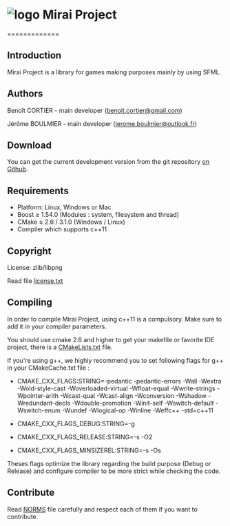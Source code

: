 # ![logo](https://avatars2.githubusercontent.com/u/10365256?v=3&s=200) Mirai Project
=============

## Introduction

Mirai Project is a library for games making purposes mainly by using SFML.


## Authors

Benoît CORTIER - main developer (benoit.cortier@gmail.com)

Jérôme BOULMIER - main developer (jerome.boulmier@outlook.fr)


## Download

You can get the current development version from the git repository [on Github](https://github.com/Mirai-Team/mirai-project).


## Requirements

+ Platform: Linux, Windows or Mac
+ Boost ≥ 1.54.0 (Modules : system, filesystem and thread)
+ CMake ≥ 2.6 / 3.1.0 (Windows / Linux)
+ Compiler which supports c++11


## Copyright

License: zlib/libpng

Read file [license.txt](license.txt)


## Compiling

In order to compile Mirai Project, using c++11 is a compulsory.  Make sure to add it in your compiler parameters.

You should use cmake 2.6 and higher to get your makefile or favorite IDE project, there is a [CMakeLists.txt](CMakeLists.txt) file.

If you're using g++, we highly recommend you to set following flags for g++ in your CMakeCache.txt file :

+ CMAKE_CXX_FLAGS:STRING=-pedantic -pedantic-errors -Wall -Wextra -Wold-style-cast -Woverloaded-virtual -Wfloat-equal -Wwrite-strings -Wpointer-arith -Wcast-qual -Wcast-align -Wconversion -Wshadow -Wredundant-decls -Wdouble-promotion -Winit-self -Wswitch-default -Wswitch-enum -Wundef -Wlogical-op -Winline -Weffc++ -std=c++11

+ CMAKE_CXX_FLAGS_DEBUG:STRING=-g

+ CMAKE_CXX_FLAGS_RELEASE:STRING=-s -O2

+ CMAKE_CXX_FLAGS_MINSIZEREL:STRING=-s -Os

Theses flags optimize the library regarding the build purpose (Debug or Release) and configure compiler to be more strict while checking the code.


## Contribute

Read [NORMS](NORMS) file carefully and respect each of them if you want to contribute.
